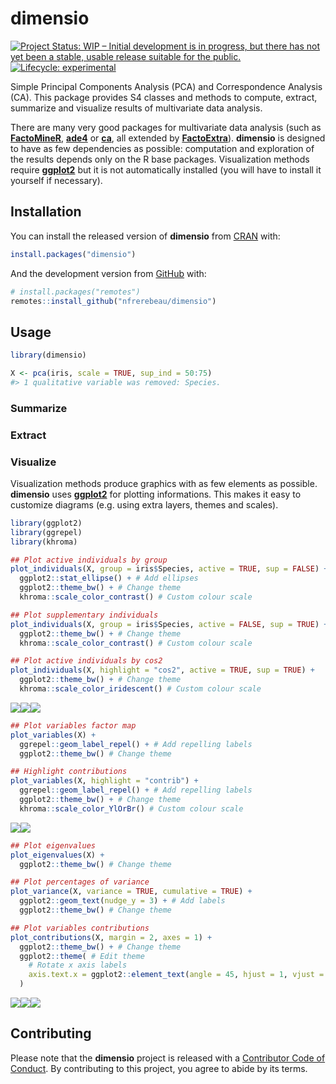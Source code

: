 
<!-- README.md is generated from README.Rmd. Please edit that file -->

# dimensio

<!-- badges: start -->

[![Project Status: WIP – Initial development is in progress, but there
has not yet been a stable, usable release suitable for the
public.](https://www.repostatus.org/badges/latest/wip.svg)](https://www.repostatus.org/#wip)
[![Lifecycle:
experimental](https://img.shields.io/badge/lifecycle-experimental-orange.svg)](https://www.tidyverse.org/lifecycle/#experimental)
<!-- badges: end -->

Simple Principal Components Analysis (PCA) and Correspondence Analysis
(CA). This package provides S4 classes and methods to compute, extract,
summarize and visualize results of multivariate data analysis.

There are many very good packages for multivariate data analysis (such
as [**FactoMineR**](http://factominer.free.fr/),
[**ade4**](https://pbil.univ-lyon1.fr/ade4/) or
[**ca**](https://cran.r-project.org/package=ca), all extended by
[**FactoExtra**](https://rpkgs.datanovia.com/factoextra)). **dimensio**
is designed to have as few dependencies as possible: computation and
exploration of the results depends only on the R base packages.
Visualization methods require
[**ggplot2**](https://ggplot2.tidyverse.org/) but it is not
automatically installed (you will have to install it yourself if
necessary).

## Installation

You can install the released version of **dimensio** from
[CRAN](https://CRAN.R-project.org) with:

``` r
install.packages("dimensio")
```

And the development version from [GitHub](https://github.com/) with:

``` r
# install.packages("remotes")
remotes::install_github("nfrerebeau/dimensio")
```

## Usage

``` r
library(dimensio)

X <- pca(iris, scale = TRUE, sup_ind = 50:75)
#> 1 qualitative variable was removed: Species.
```

### Summarize

### Extract

### Visualize

Visualization methods produce graphics with as few elements as possible.
**dimensio** uses [**ggplot2**](https://github.com/tidyverse/ggplot2)
for plotting informations. This makes it easy to customize diagrams
(e.g. using extra layers, themes and scales).

``` r
library(ggplot2)
library(ggrepel)
library(khroma)
```

``` r
## Plot active individuals by group
plot_individuals(X, group = iris$Species, active = TRUE, sup = FALSE) +
  ggplot2::stat_ellipse() + # Add ellipses
  ggplot2::theme_bw() + # Change theme
  khroma::scale_color_contrast() # Custom colour scale

## Plot supplementary individuals
plot_individuals(X, group = iris$Species, active = FALSE, sup = TRUE) +
  ggplot2::theme_bw() + # Change theme
  khroma::scale_color_contrast() # Custom colour scale

## Plot active individuals by cos2
plot_individuals(X, highlight = "cos2", active = TRUE, sup = TRUE) +
  ggplot2::theme_bw() + # Change theme
  khroma::scale_color_iridescent() # Custom colour scale
```

![](man/figures/README-plot-ind-1.png)![](man/figures/README-plot-ind-2.png)![](man/figures/README-plot-ind-3.png)

``` r
## Plot variables factor map
plot_variables(X) +
  ggrepel::geom_label_repel() + # Add repelling labels
  ggplot2::theme_bw() # Change theme

## Highlight contributions
plot_variables(X, highlight = "contrib") +
  ggrepel::geom_label_repel() + # Add repelling labels
  ggplot2::theme_bw() + # Change theme
  khroma::scale_color_YlOrBr() # Custom colour scale
```

![](man/figures/README-plot-var-1.png)![](man/figures/README-plot-var-2.png)

``` r
## Plot eigenvalues
plot_eigenvalues(X) +
  ggplot2::theme_bw() # Change theme

## Plot percentages of variance
plot_variance(X, variance = TRUE, cumulative = TRUE) +
  ggplot2::geom_text(nudge_y = 3) + # Add labels
  ggplot2::theme_bw() # Change theme

## Plot variables contributions
plot_contributions(X, margin = 2, axes = 1) +
  ggplot2::theme_bw() + # Change theme
  ggplot2::theme( # Edit theme
    # Rotate x axis labels
    axis.text.x = ggplot2::element_text(angle = 45, hjust = 1, vjust = 1)
  )
```

![](man/figures/README-plot-eig-1.png)![](man/figures/README-plot-eig-2.png)![](man/figures/README-plot-eig-3.png)

## Contributing

Please note that the **dimensio** project is released with a
[Contributor Code of
Conduct](https://github.com/nfrerebeau/dimensio/blob/master/.github/CODE_OF_CONDUCT.md).
By contributing to this project, you agree to abide by its terms.
